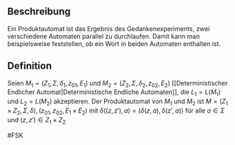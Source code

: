 ## Beschreibung
Ein Produktautomat ist das Ergebnis des Gedankenexperiments, zwei verschiedene Automaten parallel zu durchlaufen.
Damit kann man beispielsweise feststellen, ob ein Wort in beiden Automaten enthalten ist.

## Definition
Seien $M_1 = (Z_1, \Sigma, \delta_1, z_{01}, E_1)$ und $M_2 = (Z_2, \Sigma, \delta_2, z_{02}, E_2)$ [[Deterministischer Endlicher Automat|Deterministische Endliche Automaten]], die $L_1 = L(M_1)$ und $L_2 = L(M_2)$ akzeptieren.
Der Produktautomat von $M_1$ und $M_2$ ist $M = (Z_1 \times Z_2, \Sigma, \delta), (z_{01}, z_{02}, E_1 \times E_2)$ mit $\delta((z, z'), a) = (\delta(z, a), \delta(z', a))$ für alle $a \in \Sigma$ und $(z, z') \in Z_1 \times Z_2$

#FSK 